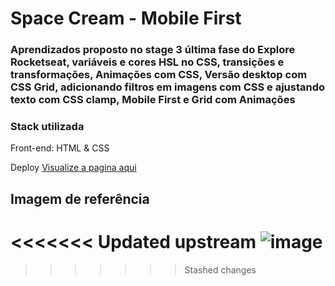<h1>Space Cream -  Mobile First</h1>


<h3>Aprendizados proposto no stage 3 última fase do Explore Rocketseat, variáveis e cores HSL no CSS, transições e transformações, Animações com CSS, Versão desktop com CSS Grid, adicionando filtros em imagens com CSS e ajustando texto com CSS clamp, Mobile First e Grid com Animações </h3>


<h3>Stack utilizada</h3>

Front-end: HTML & CSS

Deploy <a href="#" target="_blank">Visualize a pagina aqui</a>

<h2>Imagem de referência</h2>

<<<<<<< Updated upstream
![image](https://user-images.githubusercontent.com/108701750/189795139-93b42285-dcca-4283-a80b-00dfe2c5bdc3.png)
=======
>>>>>>> Stashed changes
